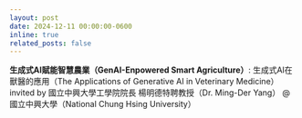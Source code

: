 ```yaml
---
layout: post
date: 2024-12-11 00:00:00-0600
inline: true
related_posts: false
---
```


**生成式AI賦能智慧農業（GenAI-Enpowered Smart Agriculture）**: 生成式AI在獸醫的應用（The Applications of Generative AI in Veterinary Medicine）invited by 國立中興大學工學院院長 楊明德特聘教授（Dr. Ming-Der Yang） @ 國立中興大學（National Chung Hsing University）
